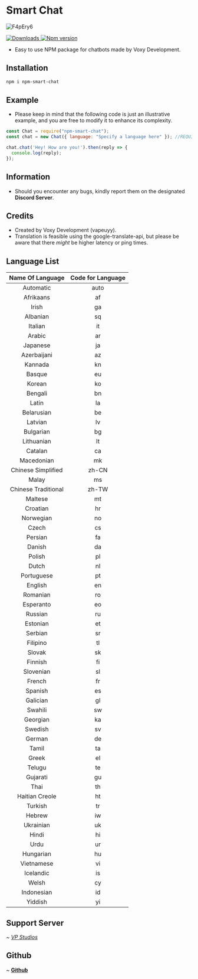 # Smart Chat


![F4pEry6](https://nodei.co/npm/npm-smart-chat.png?downloads=true&stars=true)

<a href="https://www.npmjs.com/package/npm-smart-chat">
<img src="https://img.shields.io/npm/dt/npm-smart-chat?color=CC3534&logo=npm&style=for-the-badge" alt="Downloads">
</a>

<a href="https://www.npmjs.com/package/npm-smart-chat">
<img src="https://img.shields.io/npm/v/npm-smart-chat?color=red&label=Version&logo=npm&style=for-the-badge" alt="Npm version">
</a>

- Easy to use NPM package for chatbots made by Voxy Development.

## Installation

```bash
npm i npm-smart-chat
```
## Example

- Please keep in mind that the following code is just an illustrative example, and you are free to modify it to enhance its complexity.

```javascript
const Chat = require("npm-smart-chat");
const chat = new Chat({ language: "Specify a language here" }); //REQUIRED

chat.chat('Hey! How are you!').then(reply => {
  console.log(reply);
});

```
## Information
- Should you encounter any bugs, kindly report them on the designated __Discord Server__.


## Credits
- Created by Voxy Development (vapeuyy).
- Translation is feasible using the google-translate-api, but please be aware that there _might_ be higher latency or ping times.

## Language List
**Name Of Language**|**Code for Language**
:-----:|:-----:
Automatic|auto
Afrikaans|af
Irish|ga
Albanian|sq
Italian|it
Arabic|ar
Japanese|ja
Azerbaijani|az
Kannada|kn
Basque|eu
Korean|ko
Bengali|bn
Latin|la
Belarusian|be
Latvian|lv
Bulgarian|bg
Lithuanian|lt
Catalan|ca
Macedonian|mk
Chinese Simplified|zh-CN
Malay|ms
Chinese Traditional|zh-TW
Maltese|mt
Croatian|hr
Norwegian|no
Czech|cs
Persian|fa
Danish|da
Polish|pl
Dutch|nl
Portuguese|pt
English|en
Romanian|ro
Esperanto|eo
Russian|ru
Estonian|et
Serbian|sr
Filipino|tl
Slovak|sk
Finnish|fi
Slovenian|sl
French|fr
Spanish|es
Galician|gl
Swahili|sw
Georgian|ka
Swedish|sv
German|de
Tamil|ta
Greek|el
Telugu|te
Gujarati|gu
Thai|th
Haitian Creole|ht
Turkish|tr
Hebrew|iw
Ukrainian|uk
Hindi|hi
Urdu|ur
Hungarian|hu
Vietnamese|vi
Icelandic|is
Welsh|cy
Indonesian|id
Yiddish|yi



## Support Server
 ~ [*VP Studios*](https://discord.gg/QRAxvMdDJK)

## Github
 ~ [**Github**](https://github.com/vapedevv/npm-smart-chat)

